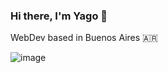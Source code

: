 ### Hi there, I'm Yago 👋

WebDev based in Buenos Aires 🇦🇷

![image](https://user-images.githubusercontent.com/50267208/151165072-e1fa686e-06cd-473f-b964-d5e7756cbbaa.png)


<!--
**yagopajarino/yagopajarino** is a ✨ _special_ ✨ repository because its `README.md` (this file) appears on your GitHub profile.

Here are some ideas to get you started:

- 🔭 I’m currently working on ...
- 🌱 I’m currently learning ...
- 👯 I’m looking to collaborate on ...
- 🤔 I’m looking for help with ...
- 💬 Ask me about ...
- 📫 How to reach me: ...
- 😄 Pronouns: ...
- ⚡ Fun fact: ...
-->
